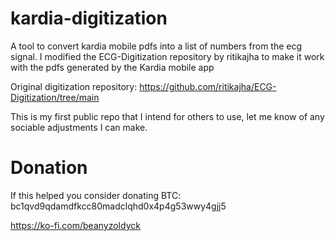 # kardia-digitization
 A tool to convert kardia mobile pdfs into a list of numbers from the ecg signal. I modified the ECG-Digitization repository by ritikajha to make it work with the pdfs generated by the Kardia mobile app

Original digitization repository:
https://github.com/ritikajha/ECG-Digitization/tree/main

This is my first public repo that I intend for others to use, let me know of any sociable adjustments I can make.

# Donation
If this helped you consider donating
BTC: bc1qvd9qdamdfkcc80madclqhd0x4p4g53wwy4gjj5

https://ko-fi.com/beanyzoldyck
